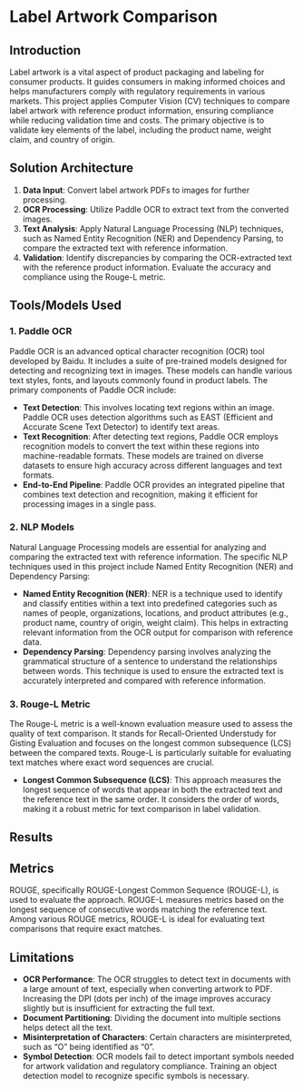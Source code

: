 
# Label Artwork Comparison

## Introduction

Label artwork is a vital aspect of product packaging and labeling for consumer products. It guides consumers in making informed choices and helps manufacturers comply with regulatory requirements in various markets. This project applies Computer Vision (CV) techniques to compare label artwork with reference product information, ensuring compliance while reducing validation time and costs. The primary objective is to validate key elements of the label, including the product name, weight claim, and country of origin.

## Solution Architecture

1. **Data Input**: Convert label artwork PDFs to images for further processing.
2. **OCR Processing**: Utilize Paddle OCR to extract text from the converted images.
3. **Text Analysis**: Apply Natural Language Processing (NLP) techniques, such as Named Entity Recognition (NER) and Dependency Parsing, to compare the extracted text with reference information.
4. **Validation**: Identify discrepancies by comparing the OCR-extracted text with the reference product information. Evaluate the accuracy and compliance using the Rouge-L metric.

## Tools/Models Used

### 1. Paddle OCR
Paddle OCR is an advanced optical character recognition (OCR) tool developed by Baidu. It includes a suite of pre-trained models designed for detecting and recognizing text in images. These models can handle various text styles, fonts, and layouts commonly found in product labels. The primary components of Paddle OCR include:

- **Text Detection**: This involves locating text regions within an image. Paddle OCR uses detection algorithms such as EAST (Efficient and Accurate Scene Text Detector) to identify text areas.
- **Text Recognition**: After detecting text regions, Paddle OCR employs recognition models to convert the text within these regions into machine-readable formats. These models are trained on diverse datasets to ensure high accuracy across different languages and text formats.
- **End-to-End Pipeline**: Paddle OCR provides an integrated pipeline that combines text detection and recognition, making it efficient for processing images in a single pass.

### 2. NLP Models
Natural Language Processing models are essential for analyzing and comparing the extracted text with reference information. The specific NLP techniques used in this project include Named Entity Recognition (NER) and Dependency Parsing:

- **Named Entity Recognition (NER)**: NER is a technique used to identify and classify entities within a text into predefined categories such as names of people, organizations, locations, and product attributes (e.g., product name, country of origin, weight claim). This helps in extracting relevant information from the OCR output for comparison with reference data.
- **Dependency Parsing**: Dependency parsing involves analyzing the grammatical structure of a sentence to understand the relationships between words. This technique is used to ensure the extracted text is accurately interpreted and compared with reference information.

### 3. Rouge-L Metric
The Rouge-L metric is a well-known evaluation measure used to assess the quality of text comparison. It stands for Recall-Oriented Understudy for Gisting Evaluation and focuses on the longest common subsequence (LCS) between the compared texts. Rouge-L is particularly suitable for evaluating text matches where exact word sequences are crucial.

- **Longest Common Subsequence (LCS)**: This approach measures the longest sequence of words that appear in both the extracted text and the reference text in the same order. It considers the order of words, making it a robust metric for text comparison in label validation.


## Results



## Metrics

ROUGE, specifically ROUGE-Longest Common Sequence (ROUGE-L), is used to evaluate the approach. ROUGE-L measures metrics based on the longest sequence of consecutive words matching the reference text. Among various ROUGE metrics, ROUGE-L is ideal for evaluating text comparisons that require exact matches.

## Limitations

- **OCR Performance**: The OCR struggles to detect text in documents with a large amount of text, especially when converting artwork to PDF. Increasing the DPI (dots per inch) of the image improves accuracy slightly but is insufficient for extracting the full text.
- **Document Partitioning**: Dividing the document into multiple sections helps detect all the text.
- **Misinterpretation of Characters**: Certain characters are misinterpreted, such as “O” being identified as “0”.
- **Symbol Detection**: OCR models fail to detect important symbols needed for artwork validation and regulatory compliance. Training an object detection model to recognize specific symbols is necessary.
